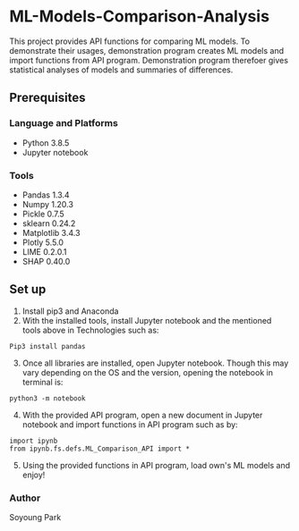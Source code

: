 # ML-Models-Comparison-Analysis
This project provides API functions for comparing ML models. To demonstrate their usages, demonstration program creates ML models and import functions from API program. Demonstration program therefoer gives statistical analyses of models and summaries of differences.

## Prerequisites
### Language and Platforms
- Python 3.8.5
- Jupyter notebook
### Tools
- Pandas 1.3.4
- Numpy 1.20.3
- Pickle 0.7.5
- sklearn 0.24.2
- Matplotlib 3.4.3
- Plotly 5.5.0
- LIME 0.2.0.1
- SHAP 0.40.0

## Set up
1. Install pip3 and Anaconda
2. With the installed tools, install Jupyter notebook and the mentioned tools above in Technologies such as:
```
Pip3 install pandas
```
3. Once all libraries are installed, open Jupyter notebook. Though this may vary depending on the OS and the version, opening the notebook in terminal is:
```
python3 -m notebook
```
4. With the provided API program, open a new document in Jupyter notebook and import functions in API program such as by:
```
import ipynb
from ipynb.fs.defs.ML_Comparison_API import *
```
5. Using the provided functions in API program, load own's ML models and enjoy!

### Author
Soyoung Park
